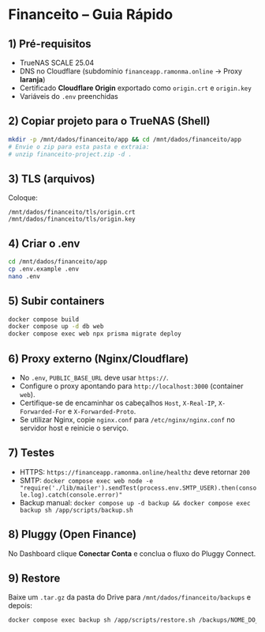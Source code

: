 # Financeito – Guia Rápido

## 1) Pré-requisitos
- TrueNAS SCALE 25.04
- DNS no Cloudflare (subdomínio `financeapp.ramonma.online` -> Proxy **laranja**)
- Certificado **Cloudflare Origin** exportado como `origin.crt` e `origin.key`
- Variáveis do `.env` preenchidas

## 2) Copiar projeto para o TrueNAS (Shell)
```bash
mkdir -p /mnt/dados/financeito/app && cd /mnt/dados/financeito/app
# Envie o zip para esta pasta e extraia:
# unzip financeito-project.zip -d .
```

## 3) TLS (arquivos)
Coloque:
```
/mnt/dados/financeito/tls/origin.crt
/mnt/dados/financeito/tls/origin.key
```

## 4) Criar o .env
```bash
cd /mnt/dados/financeito/app
cp .env.example .env
nano .env
```

## 5) Subir containers
```bash
docker compose build
docker compose up -d db web
docker compose exec web npx prisma migrate deploy
```

## 6) Proxy externo (Nginx/Cloudflare)
- No `.env`, `PUBLIC_BASE_URL` deve usar `https://`.
- Configure o proxy apontando para `http://localhost:3000` (container `web`).
- Certifique-se de encaminhar os cabeçalhos `Host`, `X-Real-IP`, `X-Forwarded-For` e `X-Forwarded-Proto`.
- Se utilizar Nginx, copie `nginx.conf` para `/etc/nginx/nginx.conf` no servidor host e reinicie o serviço.

## 7) Testes
- HTTPS: `https://financeapp.ramonma.online/healthz` deve retornar `200`
- SMTP: `docker compose exec web node -e "require('./lib/mailer').sendTest(process.env.SMTP_USER).then(console.log).catch(console.error)"`
- Backup manual: `docker compose up -d backup && docker compose exec backup sh /app/scripts/backup.sh`

## 8) Pluggy (Open Finance)
No Dashboard clique **Conectar Conta** e conclua o fluxo do Pluggy Connect.

## 9) Restore
Baixe um `.tar.gz` da pasta do Drive para `/mnt/dados/financeito/backups` e depois:
```bash
docker compose exec backup sh /app/scripts/restore.sh /backups/NOME_DO_ARQUIVO.tar.gz
```
